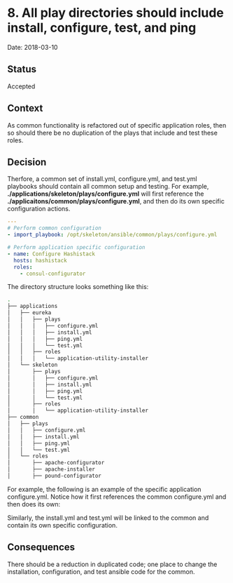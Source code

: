 # 8. All play directories should include install, configure, test, and ping

Date: 2018-03-10

## Status

Accepted

## Context

As common functionality is refactored out of specific application roles, then so should there be no duplication of the plays that include and test these roles.

## Decision

Therfore, a common set of install.yml, configure.yml, and test.yml playbooks should contain all common setup and testing.  For example, **./applications/skeleton/plays/configure.yml** will first reference the **./applicaitons/common/plays/configure.yml**, and then do its own specific configuration actions.

```yaml
---
# Perform common configuration
- import_playbook: /opt/skeleton/ansible/common/plays/configure.yml

# Perform application specific configuration
- name: Configure Hashistack
  hosts: hashistack
  roles:
    - consul-configurator
```

The directory structure looks something like this:

```bash
.
├── applications
│   ├── eureka
│   │   ├── plays
│   │   │   ├── configure.yml
│   │   │   ├── install.yml
│   │   │   ├── ping.yml
│   │   │   └── test.yml
│   │   ├── roles
│   │   │   └── application-utility-installer
│   └── skeleton
│       ├── plays
│       │   ├── configure.yml
│       │   ├── install.yml
│       │   ├── ping.yml
│       │   └── test.yml
│       ├── roles
│       │   └── application-utility-installer
├── common
│   ├── plays
│   │   ├── configure.yml
│   │   ├── install.yml
│   │   ├── ping.yml
│   │   └── test.yml
│   └── roles
│       ├── apache-configurator
│       ├── apache-installer
│       ├── pound-configurator

```

For example, the following is an example of the specific application configure.yml.  Notice how it first references the common configure.yml and then does its own:

Similarly, the install.yml and test.yml will be linked to the common and contain its own specific configuration.

## Consequences

There should be a reduction in duplicated code; one place to change the installation, configuration, and test ansible code for the common.
